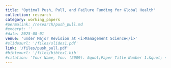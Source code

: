 ```yaml
---
title: "Optimal Push, Pull, and Failure Funding for Global Health"
collection: research
category: working_papers
#permalink: /research/push_pull.md
#excerpt: ''
#date: 2025-08-01
venue: 'under Major Revision at <i>Management Science</i>'
#slidesurl: '/files/slides1.pdf'
link: '/files/push_pull.pdf'
#bibtexurl: '/files/bibtex1.bib'
#citation: 'Your Name, You. (2009). &quot;Paper Title Number 1.&quot; <i>Journal 1</i>. 1(1).'
---
```








